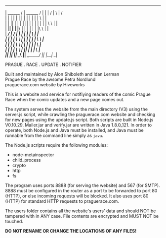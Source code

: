 ___________      ____________       ____     ____      ____     ____  
|  ______ /      |  ______  /       |  |     |  /      |   \    |  /  
|  |    | |      |  |    |  |       |  |     |  |      |    \   |  |  
|  | || | |      |  | || |  |       |  |     |  |      |  \  \  |  |  
|  |____| |      |  |____/  |       |  |     |  |      |  |\  \ |  |  
|   ______/      |  ________/       |  |     |  |      |  | \  \|  |  
|  |             |  |  \  \         |  |     |  |      |  |  \  \  |  
|  |             |  |   \  \        |  |     |  |      |  |   \    |  
|  |             |  |    \  \       |  |_____|  |      |  |    \   |  
|__|         ||  |__|     \__\  ||  \___________/  ||  |__|     \__|  
  
PRAGUE       .   RACE           .   UPDATE         .   NOTIFIER


Built and maintained by Alon Shiboleth and Idan Lerman  
Prague Race by the awsome Petra Nordlund  
praguerace.com website by Hiveworks  


This is a website and service for notifiying readers of the comic Prague Race
when the comic updates and a new page comes out.


The system serves the website from the main directory (V3) using the server.js
script, while crawling the praguerace.com website and checking for new pages
using the update.js script. Both scripts are built in Node.js V0.10.29.
Mailer.jar and verify.jar are written in Java 1.8.0_121. In order to operate,
both Node.js and Java must be installed, and Java must be runnable from the
command line simply as `java`.


The Node.js scripts require the following modules:  
* node-metainspector
* child_process
* crypto
* http
* fs


The program uses ports 8888 (for serving the website) and 567 (for SMTP). 8888
must be configured in the router as a port to be forwarded to port 80 (HTTP),
or else incoming requests will be blocked. It also uses port 80 (HTTP) for
standard HTTP requests to praguerace.com.


The users folder contains all the website's users' data and should NOT be
tampered with in ANY case. File contents are encrypted and MUST NOT be touched.


**DO NOT RENAME OR CHANGE THE LOCATIONS OF ANY FILES!**